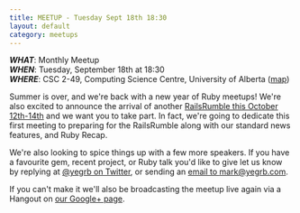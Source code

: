 ```yaml
---
title: MEETUP - Tuesday Sept 18th 18:30
layout: default
category: meetups
---
```


***WHAT***: Monthly Meetup  
***WHEN***: Tuesday, September 18th at 18:30  
***WHERE***: CSC 2-49, Computing Science Centre, University of Alberta ([map](https://maps.google.ca/maps/place?q=Computing+Science+Centre,+Edmonton,+AB&hl=en&ftid=0x53a0218a9ccbcfa5:0xaae88fa1314cc64e))

Summer is over, and we're back with a new year of Ruby meetups! We're also
excited to announce the arrival of another [RailsRumble this October 12th-14th](http://blog.railsrumble.com/)
and we want you to take part. In fact, we're going to dedicate this 
first meeting to preparing for the RailsRumble along with our standard
news features, and Ruby Recap.

We're also looking to spice things up with a few more speakers. If you have
a favourite gem, recent project, or Ruby talk you'd like to give let us know
by replying at [@yegrb on Twitter](http://twitter.com/yegrb), or sending an [email to mark@yegrb.com](mailto:mark@yegrb.com).

If you can't make it we'll also be broadcasting the meetup live again via a
Hangout on [our Google+ page](https://plus.google.com/b/116923764087972001994/116923764087972001994/posts).


